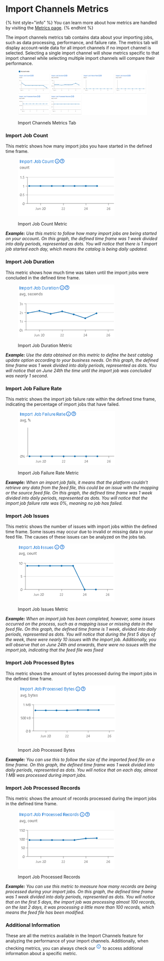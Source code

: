 # Import Channels Metrics

{% hint style="info" %}
You can learn more about how metrics are handled by visiting the [Metrics page](../../metrics.md).&#x20;
{% endhint %}

The import channels metrics tab contains data about your importing jobs, such as data processing, performance, and failure rate. The metrics tab will display account-wide data for all import channels if no import channel is selected. Selecting a single import channel will show metrics specific to that import channel while selecting multiple import channels will compare their performance.

<figure><img src="../../../.gitbook/assets/Captura de tela 2024-12-10 081129.png" alt=""><figcaption><p>Import Channels Metrics Tab</p></figcaption></figure>

### **Import Job Count**

This metric shows how many import jobs you have started in the defined time frame.

<figure><img src="../../../.gitbook/assets/Import Job Count.png" alt=""><figcaption><p>Import Job Count Metric</p></figcaption></figure>

_**Example:** Use this metric to follow how many import jobs are being started on your accoun&#x74;**.** On this graph, the defined time frame was 1 week divided into daily periods, represented as dots. You will notice that there is 1 import job started each day, which means the catalog is being daily updated._

### **Import Job Duration**

This metric shows how much time was taken until the import jobs were concluded in the defined time frame.

<figure><img src="../../../.gitbook/assets/Import Job Duration.png" alt=""><figcaption><p>Import Job Duration Metric</p></figcaption></figure>

_**Example:** Use the data obtained on this metric to define the best catalog update option according to your business needs. On this graph, the defined time frame was 1 week divided into daily periods, represented as dots. You will notice that on June 24th the time until the import job was concluded was nearly 1 second._

### **Import Job Failure Rate**

This metric shows the import job failure rate within the defined time frame, indicating the percentage of import jobs that have failed.

<figure><img src="../../../.gitbook/assets/Import Job Failure Rate.png" alt=""><figcaption><p>Import Job Failure Rate Metric</p></figcaption></figure>

_**Example:** When an import job fails, it means that the platform couldn't retrieve any data from the feed file, this could be an issue with the mapping or the source feed file._ _On this graph, the defined time frame was 1 week divided into daily periods, represented as dots. You will notice that the import job failure rate was 0%, meaning no job has failed._

### **Import Job Issues**

This metric shows the number of issues with import jobs within the defined time frame. Some issues may occur due to invalid or missing data in your feed file. The causes of these issues can be analyzed on the jobs tab.

<figure><img src="../../../.gitbook/assets/Import Job Issues.png" alt=""><figcaption><p>Import Job Issues Metric</p></figcaption></figure>

_**Example:** When an import job has been completed, however, some issues occurred on the process, such as a mapping issue or missing data in the feed fil&#x65;**.** On this graph, the defined time frame is 1 week, divided into daily periods, represented as dots. You will notice that during the first 5 days of the week, there were nearly 10 issues with the import job. Additionally, you will observe that on June 24th and onwards, there were no issues with the import job, indicating that the feed file was fixed_

### **Import Job Processed Bytes**

This metric shows the amount of bytes processed during the import jobs in the defined time frame.&#x20;

<figure><img src="../../../.gitbook/assets/Import Job Processed Bytes.png" alt=""><figcaption><p>Import Job Processed Bytes</p></figcaption></figure>

_**Example:** You can use this to follow the size of the imported feed file on a time frame._ _On this graph, the defined time frame was 1 week divided into daily periods, represented as dots. You will notice that on each day, almost 1 MB was processed during import jobs._

### **Import Job Processed Records**

This metric shows the amount of records processed during the import jobs in the defined time frame.

<figure><img src="../../../.gitbook/assets/Import Job Processed Records.png" alt=""><figcaption><p>Import Job Processed Records</p></figcaption></figure>

_**Example:** You can use this metric to measure how many records are being processed during your import jobs. On this graph, the defined time frame was 1 week divided into daily periods, represented as dots. You will notice that on the first 5 days, the import job was processing almost 100 records, on the last 2 days, it was processing a little more than 100 records, which means the feed file has been modified._

### Additional Information

These are all the metrics available in the Import Channels feature for analyzing the performance of your import channels. Additionally, when checking metrics, you can always check our <img src="../../../.gitbook/assets/image (28) (2).png" alt="Information" data-size="line"> to access additional information about a specific metric.
